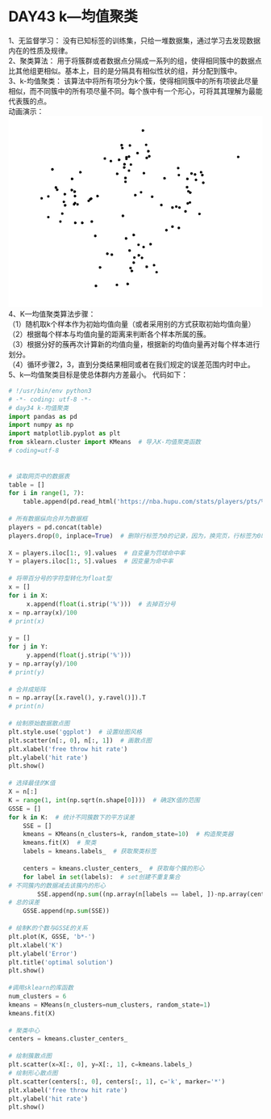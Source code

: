 # DAY43 k—均值聚类
1、无监督学习： 没有已知标签的训练集，只给一堆数据集，通过学习去发现数据内在的性质及规律。   
2、聚类算法： 用于将簇群或者数据点分隔成一系列的组，使得相同簇中的数据点比其他组更相似。基本上，目的是分隔具有相似性状的组，并分配到簇中。   
3、k-均值聚类： 该算法中将所有项分为k个簇，使得相同簇中的所有项彼此尽量相似，而不同簇中的所有项尽量不同。每个族中有一个形心，可将其其理解为最能代表簇的点。  
动画演示：  
![图](https://github.com/gravitymxb/100Days_Of_ML_MXB/blob/master/43_k-means.gif)   
4、K—均值聚类算法步骤：  
    （1）随机取k个样本作为初始均值向量（或者采用别的方式获取初始均值向量）    
    （2）根据每个样本与均值向量的距离来判断各个样本所属的蔟。  
    （3）根据分好的蔟再次计算新的均值向量，根据新的均值向量再对每个样本进行划分。  
    （4）循环步骤2，3，直到分类结果相同或者在我们规定的误差范围内时中止。   
5、k—均值聚类目标是使总体群内方差最小。
代码如下：
```python
# !/usr/bin/env python3
# -*- coding: utf-8 -*-
# day34 k-均值聚类
import pandas as pd
import numpy as np
import matplotlib.pyplot as plt
from sklearn.cluster import KMeans  # 导入K-均值聚类函数
# coding=utf-8


# 读取网页中的数据表
table = []
for i in range(1, 7):
    table.append(pd.read_html('https://nba.hupu.com/stats/players/pts/%d' % i)[0])  # 获取网页数据

# 所有数据纵向合并为数据框
players = pd.concat(table)
players.drop(0, inplace=True)  # 删除行标签为0的记录，因为，换完页，行标签为0时，没有数据

X = players.iloc[1:, 9].values  # 自变量为罚球命中率
Y = players.iloc[1:, 5].values  # 因变量为命中率

# 将带百分号的字符型转化为float型
x = []
for i in X:
     x.append(float(i.strip('%')))  # 去掉百分号
x = np.array(x)/100
# print(x)

y = []
for j in Y:
     y.append(float(j.strip('%')))
y = np.array(y)/100
# print(y)

# 合并成矩阵
n = np.array([x.ravel(), y.ravel()]).T
# print(n)

# 绘制原始数据散点图
plt.style.use('ggplot')  # 设置绘图风格
plt.scatter(n[:, 0], n[:, 1])  # 画散点图
plt.xlabel('free throw hit rate')
plt.ylabel('hit rate')
plt.show()

# 选择最佳的K值
X = n[:]
K = range(1, int(np.sqrt(n.shape[0])))  # 确定K值的范围
GSSE = []
for k in K:  # 统计不同簇数下的平方误差
    SSE = []
    kmeans = KMeans(n_clusters=k, random_state=10)  # 构造聚类器
    kmeans.fit(X)  # 聚类
    labels = kmeans.labels_  # 获取聚类标签

    centers = kmeans.cluster_centers_  # 获取每个簇的形心
    for label in set(labels):  # set创建不重复集合
# 不同簇内的数据减去该簇内的形心
        SSE.append(np.sum((np.array(n[labels == label, ])-np.array(centers[label, :]))**2))
# 总的误差
    GSSE.append(np.sum(SSE))

# 绘制K的个数与GSSE的关系
plt.plot(K, GSSE, 'b*-')
plt.xlabel('K')
plt.ylabel('Error')
plt.title('optimal solution')
plt.show()

#调用sklearn的库函数
num_clusters = 6
kmeans = KMeans(n_clusters=num_clusters, random_state=1)
kmeans.fit(X)

# 聚类中心
centers = kmeans.cluster_centers_

# 绘制簇散点图
plt.scatter(x=X[:, 0], y=X[:, 1], c=kmeans.labels_)
# 绘制形心散点图
plt.scatter(centers[:, 0], centers[:, 1], c='k', marker='*')
plt.xlabel('free throw hit rate')
plt.ylabel('hit rate')
plt.show()
```
